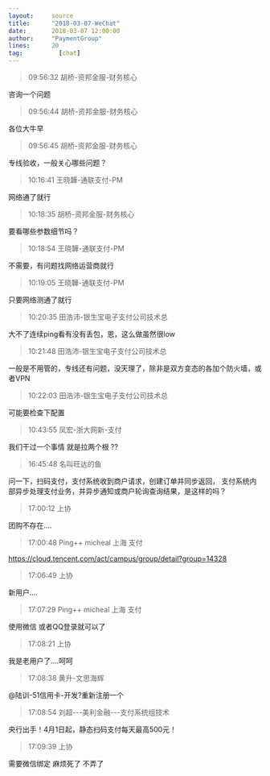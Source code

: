 ```yaml
---
layout:     source 
title:      "2018-03-07-WeChat"
date:       2018-03-07 12:00:00
author:     "PaymentGroup"
lines:      20 
tag:		  [chat]
---
```

> 09:56:32  胡桥-资邦金服-财务核心  
   
咨询一个问题  
   
> 09:56:44  胡桥-资邦金服-财务核心  
   
各位大牛早  
   
> 09:56:45  胡桥-资邦金服-财务核心  
   
专线验收，一般关心哪些问题？  
   
> 10:16:41  王晓韡-通联支付-PM  
   
网络通了就行  
   
> 10:18:35  胡桥-资邦金服-财务核心  
   
要看哪些参数细节吗？  
   
> 10:18:54  王晓韡-通联支付-PM  
   
不需要，有问题找网络运营商就行  
   
> 10:19:05  王晓韡-通联支付-PM  
   
只要网络测通了就行  
   
> 10:20:35  田浩沛-银生宝电子支付公司技术总  
   
大不了连续ping看有没有丢包，恩，这么做虽然很low  
   
> 10:21:48  田浩沛-银生宝电子支付公司技术总  
   
一般是不用管的，专线还有问题，没天理了，除非是双方变态的各加个防火墙，或者VPN  
   
> 10:22:03  田浩沛-银生宝电子支付公司技术总  
   
可能要检查下配置  
   
> 10:43:55  凤宏-浙大网新-支付  
   
我们干过一个事情 就是拉两个根 ??  
   
> 16:45:48  名叫旺达的鱼  
   
问一下，扫码支付，支付系统收到商户请求，创建订单并同步返回， 支付系统内部异步处理支付业务，并异步通知或商户轮询查询结果，是这样的吗？  
   
> 17:00:12  上协  
   
团购不存在....  
   
> 17:00:48  Ping++ micheal 上海 支付   
   
https://cloud.tencent.com/act/campus/group/detail?group=14328  
   
> 17:06:49  上协  
   
新用户....  
   
> 17:07:29  Ping++ micheal 上海 支付   
   
使用微信 或者QQ登录就可以了  
   
> 17:08:21  上协  
   
我是老用户了....呵呵  
   
> 17:08:38  黄升-文思海辉   
   
@陆训-51信用卡-开发?重新注册一个  
   
> 17:08:54  刘超---美利金融---支付系统组技术  
   
央行出手！4月1日起，静态扫码支付每天最高500元！  
   
> 17:09:39  上协  
   
需要微信绑定 麻烦死了 不弄了  
   
